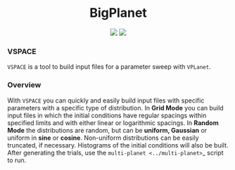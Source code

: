 
<h1 align="center">BigPlanet</h1>

<p align="center">
  <a href="https://VirtualPlanetaryLaboratory.github.io/vspace/"><img src="https://img.shields.io/badge/read-the_docs-blue.svg?style=flat"></a>
  <a href="LICENSE"><img src="https://img.shields.io/badge/license-MIT-purple.svg"/></a>
</p>


### VSPACE
``VSPACE`` is a tool to build input files for a parameter sweep with ``VPLanet``.

### Overview
With ``VSPACE`` you can quickly and easily build input files with specific
parameters with a specific type of distribution. In **Grid Mode** you can build
input files in which the initial conditions have regular spacings within specified
limits and with either linear or logarithmic spacings. In **Random Mode** the
distributions are random, but can be **uniform, Gaussian** or uniform in **sine**
or **cosine**. Non-uniform distributions can be easily truncated, if necessary.
Histograms of the initial conditions will also be built. After generating the
trials, use the `multi-planet <../multi-planet>`_ script to run.
